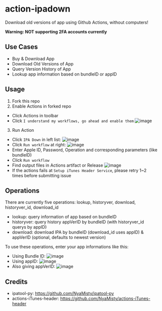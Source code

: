 # action-ipadown

Download old versions of app using Github Actions, without computers!

**Warning: NOT supporting 2FA accounts currently**

## Use Cases

- Buy & Download App
- Download Old Versions of App
- Query Version History of App
- Lookup app information based on bundleID or appID

## Usage

1. Fork this repo
2. Enable Actions in forked repo

- Click Actions in toolbar
- Click `I understand my workflows, go ahead and enable them`
  ![image](https://user-images.githubusercontent.com/5344431/167505409-ef077008-2450-4e2d-9d43-2067244ac931.png)

3. Run Action

- Click `IPA Down` in left list:
  ![image](https://user-images.githubusercontent.com/5344431/167505630-1a741d9c-69de-470c-978e-1b8944dcfd3b.png)
- Click `Run workflow` at right:
  ![image](https://user-images.githubusercontent.com/5344431/167505748-52e0bba9-b9ec-44e1-9370-4452d3c3c66b.png)
- Enter Apple ID, Password, Operation and corresponding parameters (like bundleID)
- Click `Run workflow`
- Find output files in Actions artifact or Release
  ![image](https://user-images.githubusercontent.com/5344431/167506938-c3e3529c-ee91-4661-a251-a12a2d0576cb.png)
- If the actions fails at `Setup iTunes Header Service`, please retry 1~2 times before submitting issue

## Operations

There are currently five operations: lookup, historyver, download, historyver_id, download_id

- lookup: query information of app based on bundleID
- historyver: query history appVerID by bundleID (with historyver_id querys by appID)
- download: download IPA by bundleID (download_id uses appID) & appVerID (optional, defaults to newest version)

To use these operations, enter your app informations like this:

- Using Bundle ID:
  ![image](https://user-images.githubusercontent.com/5344431/167506427-1503417c-112f-4c45-b82b-7887f05b0dac.png)
- Using appID:
  ![image](https://user-images.githubusercontent.com/5344431/167506645-d29db175-ab38-45d3-b224-6cc94131e61d.png)
- Also giving appVerID:
  ![image](https://user-images.githubusercontent.com/5344431/167506870-8dcaa565-3bd1-424e-a9d2-eed00bd4cffb.png)

## Credits

- ipatool-py: https://github.com/NyaMisty/ipatool-py
- actions-iTunes-header: https://github.com/NyaMisty/actions-iTunes-header
